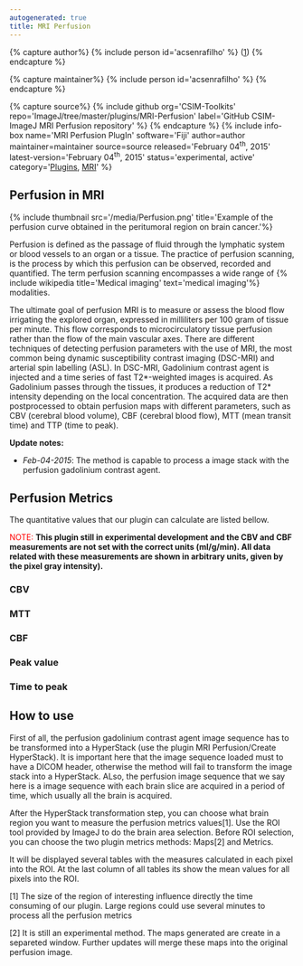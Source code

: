 ```yaml
---
autogenerated: true
title: MRI Perfusion
---
```



{% capture author%}
{% include person id='acsenrafilho' %} ([1](mailto:acsenrafilho@gmail.com))
{% endcapture %}

{% capture maintainer%}
{% include person id='acsenrafilho' %}
{% endcapture %}

{% capture source%}
{% include github org='CSIM-Toolkits' repo='ImageJ/tree/master/plugins/MRI-Perfusion' label='GitHub CSIM-ImageJ MRI Perfusion repository' %}
{% endcapture %}
{% include info-box name='MRI Perfusion PlugIn' software='Fiji' author=author maintainer=maintainer source=source released='February 04<sup>th</sup>, 2015' latest-version='February 04<sup>th</sup>, 2015' status='experimental, active' category='[Plugins](Category_Plugins), [MRI](Category_Perfusion)' %}

## Perfusion in MRI

{% include thumbnail src='/media/Perfusion.png' title='Example of the perfusion curve obtained in the peritumoral region on brain cancer.'%}

Perfusion is defined as the passage of fluid through the lymphatic system or blood vessels to an organ or a tissue. The practice of perfusion scanning, is the process by which this perfusion can be observed, recorded and quantified. The term perfusion scanning encompasses a wide range of {% include wikipedia title='Medical imaging' text='medical imaging'%} modalities.

The ultimate goal of perfusion MRI is to measure or assess the blood flow irrigating the explored organ, expressed in milliliters per 100 gram of tissue per minute. This flow corresponds to microcirculatory tissue perfusion rather than the flow of the main vascular axes. There are different techniques of detecting perfusion parameters with the use of MRI, the most common being dynamic susceptibility contrast imaging (DSC-MRI) and arterial spin labelling (ASL). In DSC-MRI, Gadolinium contrast agent is injected and a time series of fast T2\*-weighted images is acquired. As Gadolinium passes through the tissues, it produces a reduction of T2\* intensity depending on the local concentration. The acquired data are then postprocessed to obtain perfusion maps with different parameters, such as CBV (cerebral blood volume), CBF (cerebral blood flow), MTT (mean transit time) and TTP (time to peak).

**Update notes:**

-   *Feb-04-2015*: The method is capable to process a image stack with the perfusion gadolinium contrast agent.

## Perfusion Metrics

The quantitative values that our plugin can calculate are listed bellow.

<span style="color:#ff0000"> NOTE: </span> **This plugin still in experimental development and the CBV and CBF measurements are not set with the correct units (ml/g/min). All data related with these measurements are shown in arbitrary units, given by the pixel gray intensity).**

### CBV

### MTT

### CBF

### Peak value

### Time to peak

## How to use

First of all, the perfusion gadolinium contrast agent image sequence has to be transformed into a HyperStack (use the plugin MRI Perfusion/Create HyperStack). It is important here that the image sequence loaded must to have a DICOM header, otherwise the method will fail to transform the image stack into a HyperStack. ALso, the perfusion image sequence that we say here is a image sequence with each brain slice are acquired in a period of time, which usually all the brain is acquired.

After the HyperStack transformation step, you can choose what brain region you want to measure the perfusion metrics values[1]. Use the ROI tool provided by ImageJ to do the brain area selection. Before ROI selection, you can choose the two plugin metrics methods: Maps[2] and Metrics.

It will be displayed several tables with the measures calculated in each pixel into the ROI. At the last column of all tables its show the mean values for all pixels into the ROI.


[1] The size of the region of interesting influence directly the time consuming of our plugin. Large regions could use several minutes to process all the perfusion metrics

[2] It is still an experimental method. The maps generated are create in a separeted window. Further updates will merge these maps into the original perfusion image.
